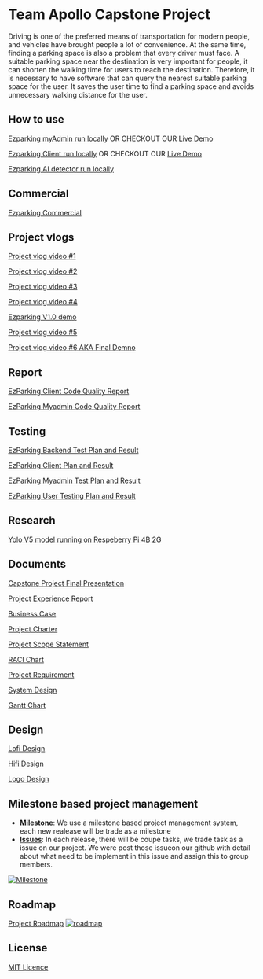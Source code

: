 # Team Apollo Capstone Project
Driving is one of the preferred means of transportation for modern people, and vehicles have brought people a lot of convenience. At the same time, finding a parking space is also a problem that every driver must face. A suitable parking space near the destination is very important for people, it can shorten the walking time for users to reach the destination. Therefore, it is necessary to have software that can query the nearest suitable parking space for the user. It saves the user time to find a parking space and avoids unnecessary walking distance for the user.

## How to use
[Ezparking myAdmin run locally](https://github.com/kevinren1108/Apollo-Capstone-Project/blob/main/ezparking_myadmin/README.md)
OR CHECKOUT OUR [Live Demo](https://singular-malabi-a5e23d.netlify.app)

[Ezparking Client run locally](https://github.com/kevinren1108/Apollo-Capstone-Project/blob/main/ezparking_client/README.md)
OR CHECKOUT OUR [Live Demo](https://urezparking.com/)

[Ezparking AI detector run locally](https://github.com/kevinren1108/Apollo-Capstone-Project/blob/main/ezparking_ai_detector/README.md)

## Commercial
[Ezparking Commercial](https://youtu.be/O7K-yJcxkeY)

## Project vlogs
[Project vlog video #1](https://youtu.be/MFvi8rMCnk8)

[Project vlog video #2](https://youtu.be/5cvXk_ntv1g) 

[Project vlog video #3](https://youtu.be/iK_OS3lrqLc) 

[Project vlog video #4](https://youtu.be/MstLx1w7VWg) 

[Ezparking V1.0 demo](https://youtu.be/i0k2DUT1LrE) 

[Project vlog video #5](https://youtu.be/k2uPJct-0C8) 

[Project vlog video #6 AKA Final Demno](https://youtu.be/qRdufaFVSw4)

## Report
[EzParking Client Code Quality Report](https://github.com/kevinren1108/Apollo-Capstone-Project/blob/main/documents/Report/Code%20Quality%20Report/EzParking_Client_Code_Quality_Report.pdf)

[EzParking Myadmin Code Quality Report](https://github.com/kevinren1108/Apollo-Capstone-Project/blob/main/documents/Report/Code%20Quality%20Report/EzParking_Myadmin_Code_Quality_Report.pdf)

## Testing
[EzParking Backend Test Plan and Result](https://github.com/kevinren1108/Apollo-Capstone-Project/blob/main/documents/Report/Testing%20Plan%20and%20Report/EzParking_Backend%20_Test_Plan_And_Result.pdf)

[EzParking  Client Plan and Result](https://github.com/kevinren1108/Apollo-Capstone-Project/blob/main/documents/Report/Testing%20Plan%20and%20Report/EzParking_Client%20_Test_Plan_And_Result.pdf)

[EzParking Myadmin Test Plan and Result](https://github.com/kevinren1108/Apollo-Capstone-Project/blob/main/documents/Report/Testing%20Plan%20and%20Report/EzParking_Myadmin%20_Test_Plan_And_Result.pdf)

[EzParking User Testing Plan and Result](https://github.com/kevinren1108/Apollo-Capstone-Project/blob/main/documents/Report/Testing%20Plan%20and%20Report/EzParking_User_Testing_Plan_And_Result.pdf)

## Research
[Yolo V5 model running on Respeberry Pi 4B 2G](https://github.com/kevinren1108/Apollo-Capstone-Project/blob/main/documents/Report/Research/YoloV5%20on%20SBC%20Report.pdf)

## Documents
[Capstone Project Final Presentation](https://github.com/kevinren1108/Apollo-Capstone-Project/blob/main/documents/Ezparking%20Final%20Presentation.pdf)

[Project Experience Report](https://github.com/kevinren1108/Apollo-Capstone-Project/blob/main/documents/EzParking_Project_Experience_Report.pdf)

[Business Case](https://github.com/kevinren1108/Apollo-Capstone-Project/blob/main/documents/Planning/Business%20Case.pdf)

[Project Charter](https://github.com/kevinren1108/Apollo-Capstone-Project/blob/main/documents/Planning/Project%20Charter.pdf)

[Project Scope Statement](https://github.com/kevinren1108/Apollo-Capstone-Project/blob/main/documents/Planning/Project%20Scope%20Statement.pdf)

[RACI Chart](https://github.com/kevinren1108/Apollo-Capstone-Project/blob/main/documents/Planning/RACI%20Chart.docx.pdf)

[Project Requirement](https://github.com/kevinren1108/Apollo-Capstone-Project/blob/main/documents/Planning/project%20%20requirement.pdf)

[System Design](https://github.com/kevinren1108/Apollo-Capstone-Project/blob/main/documents/Planning/system%20design.pdf)

[Gantt Chart](https://github.com/kevinren1108/Apollo-Capstone-Project/tree/main/documents/Gantt%20Chart)

## Design

[Lofi Design](https://github.com/kevinren1108/Apollo-Capstone-Project/blob/main/design/lofi%20design.pdf)

[Hifi Design](https://github.com/kevinren1108/Apollo-Capstone-Project/blob/main/design/hifi%20design.pdf)

[Logo Design](https://github.com/kevinren1108/Apollo-Capstone-Project/blob/main/design/logo.png)

## Milestone based project management
* [**Milestone**](https://github.com/kevinren1108/Apollo-Capstone-Project/milestones?state=closed): We use a milestone based project management system, each new realease will be trade as a milestone 
* [**Issues**](https://github.com/kevinren1108/Apollo-Capstone-Project/issues?q=is%3Aissue+is%3Aclosed): In each release, there will be coupe tasks, we trade task as a issue on our project. We were post those issueon our github with detail about what need to be implement in this issue and assign this to group members.


[![Milestone](https://user-images.githubusercontent.com/6381488/205513873-ba5cd052-c25d-490a-8e16-d6d20395b0af.PNG)](https://github.com/kevinren1108/Apollo-Capstone-Project/milestones?state=closed)

## Roadmap
[Project Roadmap](https://cultured-attraction-29e.notion.site/09f98feff5954c5eae4582e951a5a931?v=146a5f3935934354ac3b003aadd3a395)
[![roadmap](https://user-images.githubusercontent.com/55067409/227371405-10a2d62c-27d9-4172-8d63-92957ac1c530.PNG)](https://cultured-attraction-29e.notion.site/09f98feff5954c5eae4582e951a5a931?v=146a5f3935934354ac3b003aadd3a395)

## License 
[MIT Licence](https://www.mit.edu/~amini/LICENSE.md)
